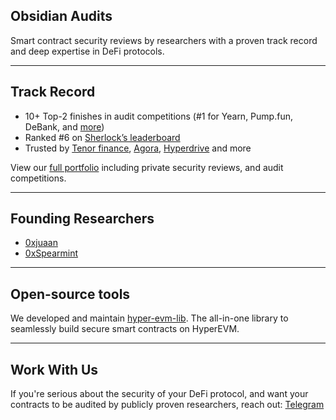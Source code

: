 ## Obsidian Audits

Smart contract security reviews by researchers with a proven track record and deep expertise in DeFi protocols.

---

## Track Record

* 10+ Top-2 finishes in audit competitions (#1 for Yearn, Pump.fun, DeBank, and [more](https://github.com/ObsidianAudits/audits))
* Ranked #6 on [Sherlock’s leaderboard](https://audits.sherlock.xyz/leaderboards)
* Trusted by [Tenor finance](https://x.com/TenorFinance), [Agora](https://x.com/withAUSD), [Hyperdrive](https://x.com/hyperdrivedefi) and more

View our [full portfolio](https://github.com/ObsidianAudits/audits) including private security reviews, and audit competitions.

---

## Founding Researchers

* [0xjuaan](https://github.com/0xjuaan) 
* [0xSpearmint](https://github.com/0xSpearmint) 

---

## Open-source tools

We developed and maintain [hyper-evm-lib](https://github.com/hyperliquid-dev/hyper-evm-lib). The all-in-one library to seamlessly build secure smart contracts on HyperEVM.

---

## Work With Us
If you're serious about the security of your DeFi protocol, and want your contracts to be audited by publicly proven researchers, reach out:
[Telegram](https://t.me/juan_sec)

